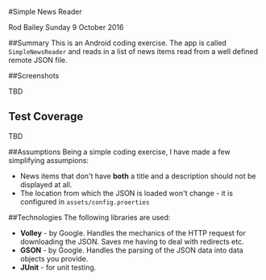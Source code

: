 #Simple News Reader

Rod Bailey
Sunday 9 October 2016

##Summary
This is an Android coding exercise. The app is called `SimpleNewsReader` and reads in a list of news items read from a well defined remote JSON file.

##Screenshots

TBD

## Test Coverage

TBD

##Assumptions
Being a simple coding exercise, I have made a few simplifying assumpions:

- News items that don't have **both** a title and a description should not be displayed at all.
- The location from which the JSON is loaded won't change - it is configured in `assets/config.proerties`

##Technologies
The following libraries are used:

- **Volley** - by Google. Handles the mechanics of the HTTP request for downloading the JSON. Saves me having to deal with redirects etc.
- **GSON** - by Google. Handles the parsing of the JSON data into data objects you provide.
- **JUnit** - for unit testing.